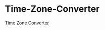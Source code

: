 # Time-Zone-Converter

[Time Zone Converter](https://chatgpt.com/c/67021dbc-d468-8003-ba62-3284b6023645) <br><br>

